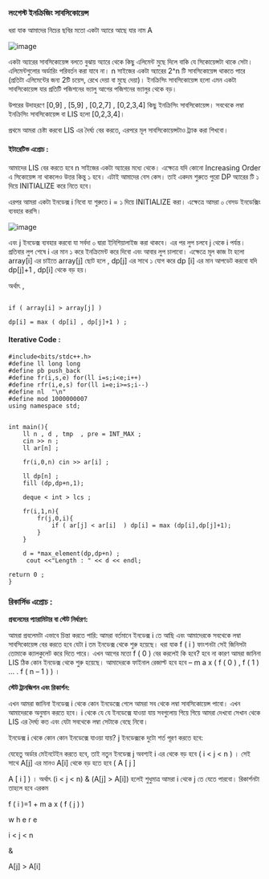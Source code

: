 ### লংগেস্ট ইনক্রিজিং সাবসিকোয়েন্স

ধরা যাক আমাদের নিচের ছবির মতো একটা অ‍্যারে আছে যার নাম A 

![image](https://user-images.githubusercontent.com/63524824/126882050-410c4793-e2db-4b21-9f11-4a9d3c1abf78.png)

একটা অ‍্যারের সাবসিকোয়েন্স বলতে বুঝায় অ‍্যারে থেকে কিছু এলিমেন্ট মুছে দিলে বাকি যে সিকোয়েন্সটা থাকে সেটা। এলিমেন্টগুলোর অর্ডারিং পরিবর্তন করা যাবে না। n  সাইজের একটা অ‍্যারের  2^n টি সাবসিকোয়েন্স থাকতে পারে (প্রতিটা এলিমেন্টের জন‍্য 
2টি চয়েস, রেখে দেয়া বা মুছে দেয়া)। ইনক্রিসিং সাবসিকোয়েন্স হলো এমন একটা সাবসিকোয়েন্স যার প্রতিটি পজিশনের ভ‍্যালু আগের পজিশনের ভ‍্যালুর থেকে বড়।


উপরের উদাহরণে [0,9]  , [5,9]  , [0,2,7]  , [0,2,3,4] কিছু ইনক্রিসিং সাবসিকোয়েন্স। সবথেকে লম্বা ইনক্রিসিং সাবসিকোয়েন্স বা LIS হলো [0,2,3,4]। 

প্রথমে আমরা চেষ্টা করবো LIS এর দৈর্ঘ‍্য বের করতে, এরপরে মূল সাবসিকোয়েন্সটাও ট্র‍্যাক করা শিখবো।


#### ইটারেটিভ এপ্রোচ  : 

আমাদের LIS বের করতে হবে n  সাইজের একটা অ‍্যারের মধ্যে থেকে।  এক্ষেত্রে  যদি কোনো Increasing Order এ সিকোয়েন্স না থাকলেও উত্তর কিন্তু ১ হবে। এটাই আমাদের বেস কেস। তাই একদম শুরুতে পুরো 
DP অ‍্যারের  টি ১ দিয়ে INITIALIZE করে নিতে  হবে।  

এরপর আমরা একটা ইনডেক্স i নিবো যা শুরুতে i = ১ দিয়ে  INITIALIZE করা।  এক্ষেত্রে আমরা ০ বেসড ইনডেক্সিং ব্যবহার করসি। 


![image](https://user-images.githubusercontent.com/63524824/126915907-5d7eef28-ad3d-411d-a07a-3a772b528fca.png)


এবং j ইনডেক্স ব্যবহার করবো যা সর্বদা ০ দ্বারা ইনিশিয়ালাইজ  করা থাকবে।  এর পর লুপ চলবে j থেকে i পর্যন্ত।  প্রতিবার লুপ শেষে i এর মান ১ করে ইনক্রিমেন্ট করে দিবো এবং আবার লুপ চালাবো।  এক্ষেত্রে মূল কাজ টা হলো array[i] এর চাইতে array[j] ছোট হলে , dp[j] এর সাথে ১ যোগ করে dp [i] এর মান আপডেট করবো যদি  dp[j]+1 ,  dp[i] থেকে বড় হয়।  

অর্থাৎ  ,
``` 

if ( array[i] > array[j] ) 

dp[i] = max ( dp[i] , dp[j]+1 ) ; 

```


#### Iterative Code : 

```
#include<bits/stdc++.h>
#define ll long long
#define pb push_back
#define fr(i,s,e) for(ll i=s;i<e;i++)
#define rfr(i,e,s) for(ll i=e;i>=s;i--)
#define nl  "\n"
#define mod 1000000007
using namespace std;


int main(){
    ll n , d , tmp  , pre = INT_MAX ;
    cin >> n ;
    ll ar[n] ;

    fr(i,0,n) cin >> ar[i] ;

    ll dp[n] ;
    fill (dp,dp+n,1);

    deque < int > lcs ;

    fr(i,1,n){
        fr(j,0,i){
            if ( ar[j] < ar[i]  ) dp[i] = max (dp[i],dp[j]+1);
        }
    }

    d = *max_element(dp,dp+n) ;
     cout <<"Length : " << d << endl;

return 0 ;
}

```
### রিকার্সিভ এপ্রোচ  : 


**প্রবলেমের প‍্যারামিটার বা স্টেট নির্ধারণ:**

আমরা প্রবলেমটা এভাবে চিন্তা করতে পারি: আমরা বর্তমানে ইনডেক্স 
i
 তে আছি এবং আমাদেরকে সবথেকে লম্বা সাবসিকোয়েন্স বের করতে হবে যেটা 
i
 তম ইনডেক্স থেকে শুরু হয়েছে। ধরা যাক 
f
(
i
)
 ফাংশনটা সেই জিনিসটা তোমাকে ক‍্যালকুলেট করে দিতে পারে। এখন আগের মতো 
f
(
0
)
 বের করলেই কি হবে? হবে না কারণ আমরা জানিনা LIS ঠিক কোন ইনডেক্স থেকে শুরু হয়েছে। আমাদেরকে ফাইনাল রেজাল্ট হবে হবে – 
m
a
x
(
f
(
0
)
,
f
(
1
)
…
.
f
(
n
–
1
)
)
।


**স্টেট ট্রানজিশন এবং রিকার্শন:**

এখন আমরা জানিনা ইনডেক্স 
i
 থেকে কোন ইনডেক্সে গেলে আমরা সব থেকে লম্বা সাবসিকোয়েন্স পাবো। এখন আমাদেরকে অনুমান করতে হবে। 
i
 থেকে যে যে ইনডেক্সে যাওয়া যায় সবগুলোয় গিয়ে গিয়ে আমরা দেখবো সেখান থেকে LIS এর দৈর্ঘ‍্য কত এবং যেটা সবথেকে লম্বা সেটাকে বেছে নিবো।

ইনডেক্স 
i
 থেকে কোন কোন ইনডেক্সে যাওয়া যায়? 
j
 ইনডেক্সকে দুটো শর্ত পূরণ করতে হবে:

যেহেতু অর্ডার মেইনটেইন করতে হবে, তাই নতুন ইনডেক্স 
j
 অবশ‍্যই 
i
 এর থেকে বড় হবে 
(
i
<
j
<
n
)
।
সেই সাথে A[j] এর মানও A[i] থেকে বড় হতে হবে 
(
A
[
j
]
>
A
[
i
]
)
।
অর্থাৎ (i < j < n) & (A[j] > A[i]) হলেই শুধুমাত্র আমরা 
i
 থেকে 
j
 তে যেতে পারবো। রিকার্শনটা তাহলে হবে এরকম

f
(
i
)=1
+
m
a
x
(
f
(
j
)
)
 
w
h
e
r
e
 
i
<
j
<
n
 
&
 
A[j] > A[i] 

